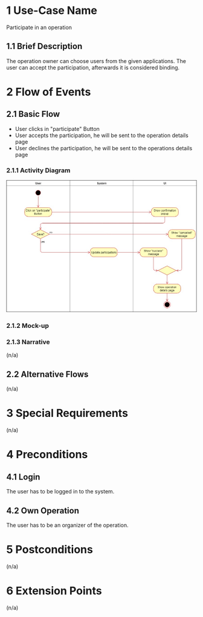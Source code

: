 # 1 Use-Case Name
Participate in an operation

## 1.1 Brief Description
The operation owner can choose users from the given applications. The user can accept the participation, afterwards it is considered binding.

# 2 Flow of Events
## 2.1 Basic Flow
- User clicks in "participate" Button
- User accepts the participation, he will be sent to the operation details page
- User declines the participation, he will be sent to the operations details page


### 2.1.1 Activity Diagram
![Participate in an operation Activity Diagram](../Diagrams/UCs/Participate.jpg)

### 2.1.2 Mock-up


### 2.1.3 Narrative
(n/a)

## 2.2 Alternative Flows
(n/a)

# 3 Special Requirements
(n/a)

# 4 Preconditions
## 4.1 Login
The user has to be logged in to the system.
## 4.2 Own Operation
The user has to be an organizer of the operation.
# 5 Postconditions
(n/a)
 
# 6 Extension Points
(n/a)
